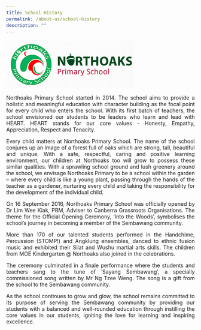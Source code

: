 ```yaml
---
title: School History
permalink: /about-us/school-history
description: ""
---
```

![](/images/oakchool%20logo.png)<br>

<p style="text-align: justify">Northoaks Primary School started in 2014. The school aims to provide a holistic and meaningful education with character building as the focal point for every child who enters the school. With its first batch of teachers, the school envisioned our students to be leaders who learn and lead with HEART. HEART stands for our core values - Honesty, Empathy, Appreciation, Respect and Tenacity.
  
<p style="text-align: justify">Every child matters at Northoaks Primary School. The name of the school conjures up an image of a forest full of oaks which are strong, tall, beautiful and unique. With a safe, respectful, caring and positive learning environment, our children at Northoaks too will grow to possess these similar qualities. With a sprawling school ground and lush greenery around the school, we envisage Northoaks Primary to be a school within the garden – where every child is like a young plant, passing through the hands of the teacher as a gardener, nurturing every child and taking the responsibility for the development of the individual child.  
  
<p style="text-align: justify">On 16 September 2016, Northoaks Primary School was officially opened by Dr Lim Wee Kiak, PBM, Adviser to Canberra Grassroots Organisations. The theme for the Official Opening Ceremony, ‘Into the Woods’, symbolises the school’s journey in becoming a member of the Sembawang community.  
  
<p style="text-align: justify">More than 170 of our talented students performed in the Handchime, Percussion (STOMP!) and Angklung ensembles, danced to ethnic fusion music and exhibited their Silat and Wushu martial arts skills. The children from MOE Kindergarten @ Northoaks also joined in the celebrations.  
  
<p style="text-align: justify">The ceremony culminated in a finale performance where the students and teachers sang to the tune of ‘Sayang Sembawang’, a specially commissioned song written by Mr Ng Tzee Weng. The song is a gift from the school to the Sembawang community.  
  
<p style="text-align: justify">As the school continues to grow and glow, the school remains committed to its purpose of serving the Sembawang community by providing our students with a balanced and well-rounded education through instilling the core values in our students, igniting the love for learning and inspiring excellence.